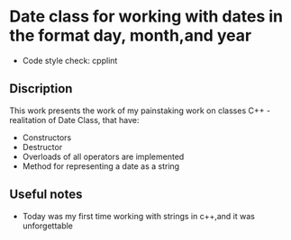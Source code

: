 # Date class for working with dates in the format day, month,and year

* Code style check: cpplint


## Discription

This work presents the work of my painstaking work on classes C++ - realitation of Date Class, that have:
* Constructors
* Destructor
* Overloads of all operators are implemented
* Method for representing a date as a string
 
## Useful notes 
* Today was my first time working with strings in c++,and it was unforgettable